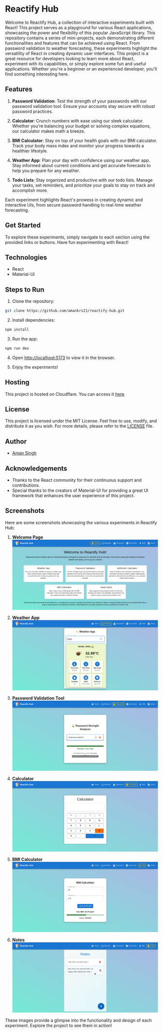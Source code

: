 # Reactify Hub

Welcome to Reactify Hub, a collection of interactive experiments built with React! This project serves as a playground for various React applications, showcasing the power and flexibility of this popular JavaScript library.
This repository contains a series of mini-projects, each demonstrating different functionalities and features that can be achieved using React. From password validation to weather forecasting, these experiments highlight the versatility of React in creating dynamic user interfaces.
This project is a great resource for developers looking to learn more about React, experiment with its capabilities, or simply explore some fun and useful applications. Whether you're a beginner or an experienced developer, you'll find something interesting here.

<!-- See Screenshots below scroll to screenshot section -->

## Features

1. **Password Validation**: Test the strength of your passwords with our password validation tool. Ensure your accounts stay secure with robust password practices.

2. **Calculator**: Crunch numbers with ease using our sleek calculator. Whether you're balancing your budget or solving complex equations, our calculator makes math a breeze.

3. **BMI Calculator**: Stay on top of your health goals with our BMI calculator. Track your body mass index and monitor your progress towards a healthier lifestyle.

4. **Weather App**: Plan your day with confidence using our weather app. Stay informed about current conditions and get accurate forecasts to help you prepare for any weather.

5. **Todo Lists**: Stay organized and productive with our todo lists. Manage your tasks, set reminders, and prioritize your goals to stay on track and accomplish more.

Each experiment highlights React's prowess in creating dynamic and interactive UIs, from secure password handling to real-time weather forecasting.

## Get Started

To explore these experiments, simply navigate to each section using the provided links or buttons. Have fun experimenting with React!

## Technologies

- React
- Material-UI

## Steps to Run

1. Clone the repository:

```bash
git clone https://github.com/amankrs21/reactify-hub.git
```

2. Install dependencies:

```bash
npm install
```

3. Run the app:

```bash
npm run dev
```

4. Open [http://localhost:5173](http://localhost:5173) to view it in the browser.

5. Enjoy the experiments!

## Hosting

This project is hosted on Cloudflare. You can access it [here](https://reactify-hub.pages.dev/).

## License

This project is licensed under the MIT License. Feel free to use, modify, and distribute it as you wish. For more details, please refer to the [LICENSE](LICENSE) file.

## Author

- [Aman Singh](https://github.com/amankrs21)

## Acknowledgements
- Thanks to the React community for their continuous support and contributions.
- Special thanks to the creators of Material-UI for providing a great UI framework that enhances the user experience of this project.


## Screenshots

Here are some screenshots showcasing the various experiments in Reactify Hub:

1. **Welcome Page**  
    ![Welcome Page](screenshots/welcome.png)

2. **Weather App**  
    ![Weather App](screenshots/weather.png)

3. **Password Validation Tool**  
    ![Password Validation Tool](screenshots/password.png)

4. **Calculator**  
    ![Calculator](screenshots/calculator.png)

5. **BMI Calculator**  
    ![BMI Calculator](screenshots/bmi.png)

6. **Notes**  
    ![Notes](screenshots/notes.png)

These images provide a glimpse into the functionality and design of each experiment. Explore the project to see them in action!
